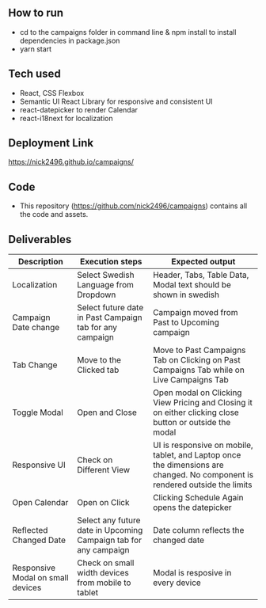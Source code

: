 ## How to run
- cd to the campaigns folder in command line & npm install to install dependencies in package.json 
- yarn start

## Tech used
- React, CSS Flexbox
- Semantic UI React Library for responsive and consistent UI
- react-datepicker to render Calendar
- react-i18next for localization

## Deployment Link 
https://nick2496.github.io/campaigns/

## Code
- This repository (https://github.com/nick2496/campaigns) contains all the code and assets.

## Deliverables
|Description | Execution steps | Expected output|
|--- | --- | ---|
|Localization |Select Swedish Language from Dropdown | Header, Tabs, Table Data, Modal text should be shown in swedish|
|Campaign Date change | Select future date in Past Campaign tab for any campaign | Campaign moved from Past to Upcoming campaign|
|Tab Change | Move to the Clicked tab | Move to Past Campaigns Tab on Clicking on Past Campaigns Tab while on Live Campaigns Tab |
|Toggle Modal | Open and Close | Open modal on Clicking View Pricing and Closing it on either clicking close button or outside the modal |
|Responsive UI | Check on Different View | UI is responsive on mobile, tablet, and Laptop once the dimensions are changed. No component is rendered outside the limits |
|Open Calendar | Open on Click | Clicking Schedule Again opens the datepicker |
|Reflected Changed Date | Select any future date in Upcoming Campaign tab for any campaign | Date column reflects the changed date |
|Responsive Modal on small devices | Check on small width devices from mobile to tablet | Modal is resposive in every device | 


